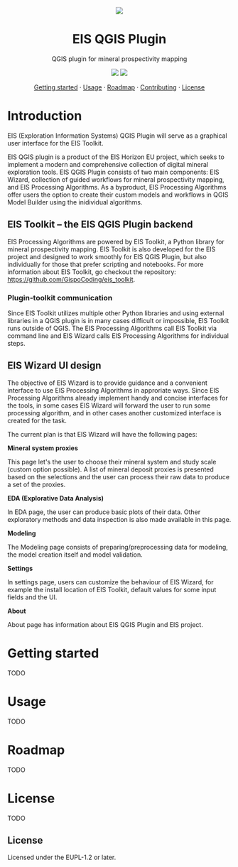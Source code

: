 <!-- logo -->
<p align="center">
  <img src="https://github.com/GispoCoding/eis_qgis_plugin/assets/113038549/6792ed06-f1f1-4a69-b9f6-1ca78eaeff4a" align="center"/>
</p>

<h1 align="center">EIS QGIS Plugin</h2>
<p align="center">QGIS plugin for mineral prospectivity mapping</p>

<!-- badges -->
<p align="center">
  <a href="https://github.com/astral-sh/ruff">
    <img src="https://img.shields.io/endpoint?url=https://raw.githubusercontent.com/astral-sh/ruff/main/assets/badge/v2.json"
  /></a>
  <a href="https://www.gnu.org/licenses/old-licenses/gpl-2.0.en.html">
    <img src="https://img.shields.io/badge/License-GPL_v2-blue.svg"
  /></a>
</p>

<!-- links to sections / TOC -->
<p align="center">
  <a href="#getting-started">Getting started</a>
  ·
  <a href="#getting-started">Usage</a>
  ·
  <a href="#getting-started">Roadmap</a>
  ·
  <a href="#getting-started">Contributing</a>
  ·
  <a href="#getting-started">License</a>
</p>


# Introduction

EIS (Exploration Information Systems) QGIS Plugin will serve as a graphical user interface for the EIS Toolkit.

EIS QGIS plugin is a product of the EIS Horizon EU project, which seeks to implement a modern and comprehensive collection of digital mineral exploration tools. EIS QGIS Plugin consists of two main components: EIS Wizard, collection of guided workflows for mineral prospectivity mapping, and EIS Processing Algorithms. As a byproduct, EIS Processing Algorithms offer users the option to create their custom models and workflows in QGIS Model Builder using the inidividual algorithms.

## EIS Toolkit – the EIS QGIS Plugin backend
EIS Processing Algorithms are powered by EIS Toolkit, a Python library for mineral prospectivity mapping. EIS Toolkit is also developed for the EIS project and designed to work smoothly for EIS QGIS Plugin, but also individually for those that prefer scripting and notebooks. For more information about EIS Toolkit, go checkout the repository: https://github.com/GispoCoding/eis_toolkit.

### Plugin-toolkit communication
Since EIS Toolkit utilizes multiple other Python libraries and using external libraries in a QGIS plugin is in many cases difficult or impossible, EIS Toolkit runs outside of QGIS. The EIS Processing Algorithms call EIS Toolkit via command line and EIS Wizard calls EIS Processing Algorithms for individual steps.

## EIS Wizard UI design
The objective of EIS Wizard is to provide guidance and a convenient interface to use EIS Processing Algorithms in approriate ways. Since EIS Processing Algorithms already implement handy and concise interfaces for the tools, in some cases EIS Wizard will forward the user to run some processing algorithm, and in other cases another customized interface is created for the task.

The current plan is that EIS Wizard will have the following pages:

**Mineral system proxies**

This page let's the user to choose their mineral system and study scale (custom option possible). A list of mineral deposit proxies is presented based on the selections and the user can process their raw data to produce a set of the proxies.

**EDA (Explorative Data Analysis)**

In EDA page, the user can produce basic plots of their data. Other exploratory methods and data inspection is also made available in this page.

**Modeling**

The Modeling page consists of preparing/preprocessing data for modeling, the model creation itself and model validation.

**Settings**

In settings page, users can customize the behaviour of EIS Wizard, for example the install location of EIS Toolkit, default values for some input fields and the UI.

**About**

About page has information about EIS QGIS Plugin and EIS project.


# Getting started
TODO

# Usage
TODO

# Roadmap
TODO

# License
TODO

## License
Licensed under the EUPL-1.2 or later.
